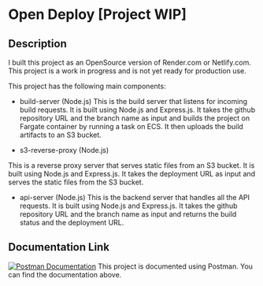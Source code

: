 # Open Deploy [Project WIP]

## Description
I built this project as an OpenSource version of Render.com or Netlify.com. This project is a work in progress and is not yet ready for production use.

This project has the following main components:

- build-server (Node.js)
This is the build server that listens for incoming build requests. It is built using Node.js and Express.js. It takes the github repository URL and the branch name as input and builds the project on Fargate container by running a task on ECS. It then uploads the build artifacts to an S3 bucket.

- s3-reverse-proxy (Node.js)
  
This is a reverse proxy server that serves static files from an S3 bucket. It is built using Node.js and Express.js. It takes the deployment URL as input and serves the static files from the S3 bucket.

- api-server (Node.js)
This is the backend server that handles all the API requests. It is built using Node.js and Express.js. It takes the github repository URL and the branch name as input and returns the build status and the deployment URL.

## Documentation Link

[![Postman Documentation](https://img.shields.io/badge/Postman-Documentation-orange)](https://documenter.getpostman.com/view/19816367/2sAXjQ2WB4)
This project is documented using Postman. You can find the documentation above.